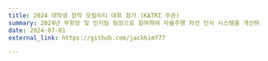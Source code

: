 ```yaml
---
title: 2024 대학생 창작 모빌리티 대회 참가 (KATRI 주관)
summary: 2024년 부회장 및 인지팀 팀장으로 참여하여 자율주행 차선 인식 시스템을 개선하고 차량 제어를 개선함.
date: 2024-07-01
external_link: https://github.com/jackkim777

---
```

